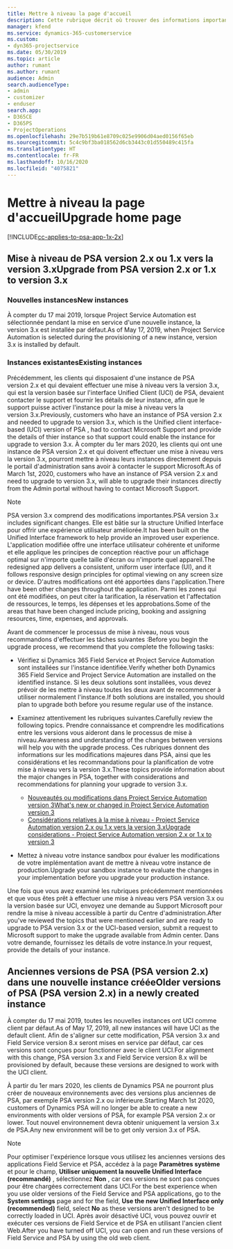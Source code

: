 ```yaml
---
title: Mettre à niveau la page d'accueil
description: Cette rubrique décrit où trouver des informations importantes concernant les fonctionnalités nouvelles et modifiées dans Dynamics 365 Project Service Automation, ainsi que le processus de mise à niveau vers la nouvelle version.
manager: kfend
ms.service: dynamics-365-customerservice
ms.custom:
- dyn365-projectservice
ms.date: 05/30/2019
ms.topic: article
author: rumant
ms.author: rumant
audience: Admin
search.audienceType:
- admin
- customizer
- enduser
search.app:
- D365CE
- D365PS
- ProjectOperations
ms.openlocfilehash: 29e7b519b61e8709c025e9906d04aed0156f65eb
ms.sourcegitcommit: 5c4c9bf3ba018562d6cb3443c01d550489c415fa
ms.translationtype: HT
ms.contentlocale: fr-FR
ms.lasthandoff: 10/16/2020
ms.locfileid: "4075821"
---
```

# <a name="upgrade-home-page"></a><span data-ttu-id="6ee1e-103">Mettre à niveau la page d'accueil</span><span class="sxs-lookup"><span data-stu-id="6ee1e-103">Upgrade home page</span></span>

[!INCLUDE[cc-applies-to-psa-app-1x-2x](../includes/cc-applies-to-psa-app-1x-2x.md)]

## <a name="upgrade-from-psa-version-2x-or-1x-to-version-3x"></a><span data-ttu-id="6ee1e-104">Mise à niveau de PSA version 2.x ou 1.x vers la version 3.x</span><span class="sxs-lookup"><span data-stu-id="6ee1e-104">Upgrade from PSA version 2.x or 1.x to version 3.x</span></span>

### <a name="new-instances"></a><span data-ttu-id="6ee1e-105">Nouvelles instances</span><span class="sxs-lookup"><span data-stu-id="6ee1e-105">New instances</span></span>

<span data-ttu-id="6ee1e-106">À compter du 17 mai 2019, lorsque Project Service Automation est sélectionnée pendant la mise en service d'une nouvelle instance, la version 3.x est installée par défaut.</span><span class="sxs-lookup"><span data-stu-id="6ee1e-106">As of May 17, 2019, when Project Service Automation is selected during the provisioning of a new instance, version 3.x is installed by default.</span></span>

### <a name="existing-instances"></a><span data-ttu-id="6ee1e-107">Instances existantes</span><span class="sxs-lookup"><span data-stu-id="6ee1e-107">Existing instances</span></span>

<span data-ttu-id="6ee1e-108">Précédemment, les clients qui disposaient d'une instance de PSA version 2.x et qui devaient effectuer une mise à niveau vers la version 3.x, qui est la version basée sur l'interface Unified Client (UCI) de PSA, devaient contacter le support et fournir les détails de leur instance, afin que le support puisse activer l'instance pour la mise à niveau vers la version 3.x.</span><span class="sxs-lookup"><span data-stu-id="6ee1e-108">Previously, customers who have an instance of PSA version 2.x and needed to upgrade to version 3.x, which is the Unified client interface-based (UCI) version of PSA , had to contact Microsoft Support and provide the details of thier instance so that support could enable the instance for upgrade to version 3.x.</span></span> <span data-ttu-id="6ee1e-109">À compter du 1er mars 2020, les clients qui ont une instance de PSA version 2.x et qui doivent effectuer une mise à niveau vers la version 3.x, pourront mettre à niveau leurs instances directement depuis le portail d'administration sans avoir à contacter le support Microsoft.</span><span class="sxs-lookup"><span data-stu-id="6ee1e-109">As of March 1st, 2020, customers who have an instance of PSA version 2.x and need to upgrade to version 3.x, will able to upgrade their instances directly from the Admin portal without having to contact Microsoft Support.</span></span>  

> [!NOTE]
> <span data-ttu-id="6ee1e-110">PSA version 3.x comprend des modifications importantes.</span><span class="sxs-lookup"><span data-stu-id="6ee1e-110">PSA version 3.x includes significant changes.</span></span> <span data-ttu-id="6ee1e-111">Elle est bâtie sur la structure Unified Interface pour offrir une expérience utilisateur améliorée.</span><span class="sxs-lookup"><span data-stu-id="6ee1e-111">It has been built on the Unified Interface framework to help provide an improved user experience.</span></span> <span data-ttu-id="6ee1e-112">L'application modifiée offre une interface utilisateur cohérente et uniforme et elle applique les principes de conception réactive pour un affichage optimal sur n'importe quelle taille d'écran ou n'importe quel appareil.</span><span class="sxs-lookup"><span data-stu-id="6ee1e-112">The redesigned app delivers a consistent, uniform user interface (UI), and it follows responsive design principles for optimal viewing on any screen size or device.</span></span> <span data-ttu-id="6ee1e-113">D'autres modifications ont été apportées dans l'application.</span><span class="sxs-lookup"><span data-stu-id="6ee1e-113">There have been other changes throughout the application.</span></span> <span data-ttu-id="6ee1e-114">Parmi les zones qui ont été modifiées, on peut citer la tarification, la réservation et l'affectation de ressources, le temps, les dépenses et les approbations.</span><span class="sxs-lookup"><span data-stu-id="6ee1e-114">Some of the areas that have been changed include pricing, booking and assigning resources, time, expenses, and approvals.</span></span>

<span data-ttu-id="6ee1e-115">Avant de commencer le processus de mise à niveau, nous vous recommandons d'effectuer les tâches suivantes :</span><span class="sxs-lookup"><span data-stu-id="6ee1e-115">Before you begin the upgrade process, we recommend that you complete the following tasks:</span></span>

- <span data-ttu-id="6ee1e-116">Vérifiez si Dynamics 365 Field Service et Project Service Automation sont installées sur l'instance identifiée.</span><span class="sxs-lookup"><span data-stu-id="6ee1e-116">Verify whether both Dynamics 365 Field Service and Project Service Automation are installed on the identified instance.</span></span> <span data-ttu-id="6ee1e-117">Si les deux solutions sont installées, vous devez prévoir de les mettre à niveau toutes les deux avant de recommencer à utiliser normalement l'instance.</span><span class="sxs-lookup"><span data-stu-id="6ee1e-117">If both solutions are installed, you should plan to upgrade both before you resume regular use of the instance.</span></span>
- <span data-ttu-id="6ee1e-118">Examinez attentivement les rubriques suivantes.</span><span class="sxs-lookup"><span data-stu-id="6ee1e-118">Carefully review the following topics.</span></span> <span data-ttu-id="6ee1e-119">Prendre connaissance et comprendre les modifications entre les versions vous aideront dans le processus de mise à niveau.</span><span class="sxs-lookup"><span data-stu-id="6ee1e-119">Awareness and understanding of the changes between versions will help you with the upgrade process.</span></span> <span data-ttu-id="6ee1e-120">Ces rubriques donnent des informations sur les modifications majeures dans PSA, ainsi que les considérations et les recommandations pour la planification de votre mise à niveau vers la version 3.x.</span><span class="sxs-lookup"><span data-stu-id="6ee1e-120">These topics provide information about the major changes in PSA, together with considerations and recommendations for planning your upgrade to version 3.x.</span></span>

    - [<span data-ttu-id="6ee1e-121">Nouveautés ou modifications dans Project Service Automation version 3</span><span class="sxs-lookup"><span data-stu-id="6ee1e-121">What's new or changed in Project Service Automation version 3</span></span>](whats-new-changed-v3.md)
    - [<span data-ttu-id="6ee1e-122">Considérations relatives à la mise à niveau - Project Service Automation version 2.x ou 1.x vers la version 3.x</span><span class="sxs-lookup"><span data-stu-id="6ee1e-122">Upgrade considerations - Project Service Automation version 2.x or 1.x to version 3</span></span>](upgrade-v3.md)

- <span data-ttu-id="6ee1e-123">Mettez à niveau votre instance sandbox pour évaluer les modifications de votre implémentation avant de mettre à niveau votre instance de production.</span><span class="sxs-lookup"><span data-stu-id="6ee1e-123">Upgrade your sandbox instance to evaluate the changes in your implementation before you upgrade your production instance.</span></span>

<span data-ttu-id="6ee1e-124">Une fois que vous avez examiné les rubriques précédemment mentionnées et que vous êtes prêt à effectuer une mise à niveau vers PSA version 3.x ou la version basée sur UCI, envoyez une demande au Support Microsoft pour rendre la mise à niveau accessible à partir du Centre d'administration.</span><span class="sxs-lookup"><span data-stu-id="6ee1e-124">After you've reviewed the topics that were mentioned earlier and are ready to upgrade to PSA version 3.x or the UCI-based version, submit a request to Microsoft support to make the upgrade available from Admin center.</span></span> <span data-ttu-id="6ee1e-125">Dans votre demande, fournissez les détails de votre instance.</span><span class="sxs-lookup"><span data-stu-id="6ee1e-125">In your request, provide the details of your instance.</span></span>

## <a name="older-versions-of-psa-psa-version-2x-in-a-newly-created-instance"></a><span data-ttu-id="6ee1e-126">Anciennes versions de PSA (PSA version 2.x) dans une nouvelle instance créée</span><span class="sxs-lookup"><span data-stu-id="6ee1e-126">Older versions of PSA (PSA version 2.x) in a newly created instance</span></span>

<span data-ttu-id="6ee1e-127">À compter du 17 mai 2019, toutes les nouvelles instances ont UCI comme client par défaut.</span><span class="sxs-lookup"><span data-stu-id="6ee1e-127">As of May 17, 2019, all new instances will have UCI as the default client.</span></span> <span data-ttu-id="6ee1e-128">Afin de s'aligner sur cette modification, PSA version 3.x and Field Service version 8.x seront mises en service par défaut, car ces versions sont conçues pour fonctionner avec le client UCI.</span><span class="sxs-lookup"><span data-stu-id="6ee1e-128">For alignment with this change, PSA version 3.x and Field Service version 8.x will be provisioned by default, because these versions are designed to work with the UCI client.</span></span>

<span data-ttu-id="6ee1e-129">À partir du 1er mars 2020, les clients de Dynamics PSA ne pourront plus créer de nouveaux environnements avec des versions plus anciennes de PSA, par exemple PSA version 2.x ou inférieure.</span><span class="sxs-lookup"><span data-stu-id="6ee1e-129">Starting March 1st 2020, customers of Dynamics PSA will no longer be able to create a new environments with older versions of PSA, for example PSA version 2.x or lower.</span></span> <span data-ttu-id="6ee1e-130">Tout nouvel environnement devra obtenir uniquement la version 3.x de PSA.</span><span class="sxs-lookup"><span data-stu-id="6ee1e-130">Any new environment will be to get only version 3.x of PSA.</span></span>

> [!NOTE]
> <span data-ttu-id="6ee1e-131">Pour optimiser l'expérience lorsque vous utilisez les anciennes versions des applications Field Service et PSA, accédez à la page **Paramètres système** et pour le champ, **Utiliser uniquement la nouvelle Unified Interface (recommandé)** , sélectionnez **Non** , car ces versions ne sont pas conçues pour être chargées correctement dans UCI.</span><span class="sxs-lookup"><span data-stu-id="6ee1e-131">For the best experience when you use older versions of the Field Service and PSA applications, go to the **System settings** page and for the field, **Use the new Unified Interface only (recommended)** field, select **No** as these versions aren't designed to be correctly loaded in UCI.</span></span> <span data-ttu-id="6ee1e-132">Après avoir désactivé UCI, vous pouvez ouvrir et exécuter ces versions de Field Service et de PSA en utilisant l'ancien client Web.</span><span class="sxs-lookup"><span data-stu-id="6ee1e-132">After you have turned off UCI, you can open and run these versions of Field Service and PSA by using the old web client.</span></span> 
